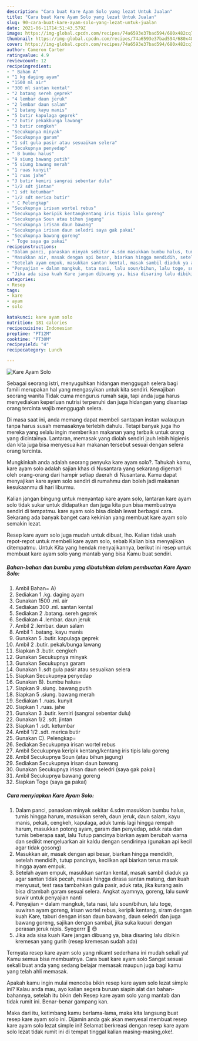 ```yaml
---
description: "Cara buat Kare Ayam Solo yang lezat Untuk Jualan"
title: "Cara buat Kare Ayam Solo yang lezat Untuk Jualan"
slug: 90-cara-buat-kare-ayam-solo-yang-lezat-untuk-jualan
date: 2021-06-11T14:51:43.579Z
image: https://img-global.cpcdn.com/recipes/74a6593e37bad594/680x482cq70/kare-ayam-solo-foto-resep-utama.jpg
thumbnail: https://img-global.cpcdn.com/recipes/74a6593e37bad594/680x482cq70/kare-ayam-solo-foto-resep-utama.jpg
cover: https://img-global.cpcdn.com/recipes/74a6593e37bad594/680x482cq70/kare-ayam-solo-foto-resep-utama.jpg
author: Cameron Carter
ratingvalue: 4.9
reviewcount: 12
recipeingredient:
- " Bahan A"
- "1 kg daging ayam"
- "1500 ml air"
- "300 ml santan kental"
- "2 batang sereh geprek"
- "4 lembar daun jeruk"
- "2 lembar daun salam"
- "1 batang kayu manis"
- "5 butir kapulaga geprek"
- "2 butir pekakbunga lawang"
- "3 butir cengkeh"
- "Secukupnya minyak"
- "Secukupnya garam"
- "1 sdt gula pasir atau sesuaikan selera"
- "Secukupnya penyedap"
- " B bumbu halus"
- "9 siung bawang putih"
- "5 siung bawang merah"
- "1 ruas kunyit"
- "1 ruas jahe"
- "3 butir kemiri sangrai sebentar dulu"
- "1/2 sdt jintan"
- "1 sdt ketumbar"
- "1/2 sdt merica butir"
- " C Pelengkap"
- "Secukupnya irisan wortel rebus"
- "Secukupnya keripik kentangkentang iris tipis lalu goreng"
- "Secukupnya Soun atau bihun jagung"
- "Secukupnya irisan daun bawang"
- "Secukupnya irisan daun seledri saya gak pakai"
- "Secukupnya bawang goreng"
- " Toge saya ga pakai"
recipeinstructions:
- "Dalam panci, panaskan minyak sekitar 4.sdm masukkan bumbu halus, tumis hingga harum, masukkan sereh, daun jeruk, daun salam, kayu manis, pekak, cengkeh, kapulaga, aduk tumis lagi hingga rempah harum, masukkan potong ayam, garam dan penyedap, aduk rata dan tumis beberapa saat, lalu Tutup pancinya biarkan ayam berubah warna dan sedikit mengeluarkan air kaldu dengan sendirinya (gunakan api kecil agar tidak gosong)"
- "Masukkan air, masak dengan api besar, biarkan hingga mendidih, setelah mendidih, tutup pancinya, kecilkan api biarkan terus masak hingga ayam empuk."
- "Setelah ayam empuk, masukkan santan kental, masak sambil diaduk ya agar santan tidak pecah, masak hingga dirasa santan matang, dan kuah menyusut, test rasa tambahkan gula pasir, aduk rata, jika kurang asin bisa ditambah garam sesuai selera. Angkat ayamnya, goreng, lalu suwir suwir untuk penyajian nanti"
- "Penyajian = dalam mangkuk, tata nasi, lalu soun/bihun, lalu toge, suwiran ayam goreng, irisan wortel rebus, keripik kentang, siram dengan kuah Kare, taburi dengan irisan daun bawang, daun seledri dan juga bawang goreng, sajikan dengan sambal, jika suka kucuri dengan perasan jeruk nipis. Syegerrr 🍲 😍"
- "Jika ada sisa kuah Kare jangan dibuang ya, bisa disaring lalu dibikin kremesan yang gurih (resep kremesan sudah ada)"
categories:
- Resep
tags:
- kare
- ayam
- solo

katakunci: kare ayam solo 
nutrition: 181 calories
recipecuisine: Indonesian
preptime: "PT12M"
cooktime: "PT30M"
recipeyield: "4"
recipecategory: Lunch

---
```



![Kare Ayam Solo](https://img-global.cpcdn.com/recipes/74a6593e37bad594/680x482cq70/kare-ayam-solo-foto-resep-utama.jpg)

Sebagai seorang istri, menyuguhkan hidangan menggugah selera bagi famili merupakan hal yang mengasyikan untuk kita sendiri. Kewajiban seorang  wanita Tidak cuma mengurus rumah saja, tapi anda juga harus menyediakan keperluan nutrisi terpenuhi dan juga hidangan yang disantap orang tercinta wajib menggugah selera.

Di masa  saat ini, anda memang dapat membeli santapan instan walaupun tanpa harus susah memasaknya terlebih dahulu. Tetapi banyak juga lho mereka yang selalu ingin memberikan makanan yang terbaik untuk orang yang dicintainya. Lantaran, memasak yang diolah sendiri jauh lebih higienis dan kita juga bisa menyesuaikan makanan tersebut sesuai dengan selera orang tercinta. 



Mungkinkah anda adalah seorang penyuka kare ayam solo?. Tahukah kamu, kare ayam solo adalah sajian khas di Nusantara yang sekarang digemari oleh orang-orang dari hampir setiap daerah di Nusantara. Kamu dapat menyajikan kare ayam solo sendiri di rumahmu dan boleh jadi makanan kesukaanmu di hari liburmu.

Kalian jangan bingung untuk menyantap kare ayam solo, lantaran kare ayam solo tidak sukar untuk didapatkan dan juga kita pun bisa membuatnya sendiri di tempatmu. kare ayam solo bisa diolah lewat berbagai cara. Sekarang ada banyak banget cara kekinian yang membuat kare ayam solo semakin lezat.

Resep kare ayam solo juga mudah untuk dibuat, lho. Kalian tidak usah repot-repot untuk membeli kare ayam solo, sebab Kalian bisa menyajikan ditempatmu. Untuk Kita yang hendak menyajikannya, berikut ini resep untuk membuat kare ayam solo yang mantab yang bisa Kamu buat sendiri.

<!--inarticleads1-->

##### Bahan-bahan dan bumbu yang dibutuhkan dalam pembuatan Kare Ayam Solo:

1. Ambil  Bahan= A)
1. Sediakan 1 .kg. daging ayam
1. Gunakan 1500 .ml. air
1. Sediakan 300 .ml. santan kental
1. Sediakan 2 .batang. sereh geprek
1. Sediakan 4 .lembar. daun jeruk
1. Ambil 2 .lembar. daun salam
1. Ambil 1 .batang. kayu manis
1. Gunakan 5 .butir. kapulaga geprek
1. Ambil 2 .butir. pekak/bunga lawang
1. Siapkan 3 .butir. cengkeh
1. Gunakan Secukupnya minyak
1. Gunakan Secukupnya garam
1. Gunakan 1 .sdt gula pasir atau sesuaikan selera
1. Siapkan Secukupnya penyedap
1. Gunakan  B). bumbu halus=
1. Siapkan 9 .siung. bawang putih
1. Siapkan 5 .siung. bawang merah
1. Sediakan 1 .ruas. kunyit
1. Siapkan 1 .ruas. jahe
1. Gunakan 3 .butir. kemiri (sangrai sebentar dulu)
1. Gunakan 1/2 .sdt. jintan
1. Siapkan 1 .sdt. ketumbar
1. Ambil 1/2 .sdt. merica butir
1. Gunakan  C). Pelengkap=
1. Sediakan Secukupnya irisan wortel rebus
1. Ambil Secukupnya keripik kentang/kentang iris tipis lalu goreng
1. Ambil Secukupnya Soun (atau bihun jagung)
1. Sediakan Secukupnya irisan daun bawang
1. Gunakan Secukupnya irisan daun seledri (saya gak pakai)
1. Ambil Secukupnya bawang goreng
1. Siapkan  Toge (saya ga pakai)




<!--inarticleads2-->

##### Cara menyiapkan Kare Ayam Solo:

1. Dalam panci, panaskan minyak sekitar 4.sdm masukkan bumbu halus, tumis hingga harum, masukkan sereh, daun jeruk, daun salam, kayu manis, pekak, cengkeh, kapulaga, aduk tumis lagi hingga rempah harum, masukkan potong ayam, garam dan penyedap, aduk rata dan tumis beberapa saat, lalu Tutup pancinya biarkan ayam berubah warna dan sedikit mengeluarkan air kaldu dengan sendirinya (gunakan api kecil agar tidak gosong)
1. Masukkan air, masak dengan api besar, biarkan hingga mendidih, setelah mendidih, tutup pancinya, kecilkan api biarkan terus masak hingga ayam empuk.
1. Setelah ayam empuk, masukkan santan kental, masak sambil diaduk ya agar santan tidak pecah, masak hingga dirasa santan matang, dan kuah menyusut, test rasa tambahkan gula pasir, aduk rata, jika kurang asin bisa ditambah garam sesuai selera. Angkat ayamnya, goreng, lalu suwir suwir untuk penyajian nanti
1. Penyajian = dalam mangkuk, tata nasi, lalu soun/bihun, lalu toge, suwiran ayam goreng, irisan wortel rebus, keripik kentang, siram dengan kuah Kare, taburi dengan irisan daun bawang, daun seledri dan juga bawang goreng, sajikan dengan sambal, jika suka kucuri dengan perasan jeruk nipis. Syegerrr 🍲 😍
1. Jika ada sisa kuah Kare jangan dibuang ya, bisa disaring lalu dibikin kremesan yang gurih (resep kremesan sudah ada)




Ternyata resep kare ayam solo yang nikamt sederhana ini mudah sekali ya! Kamu semua bisa membuatnya. Cara buat kare ayam solo Sangat sesuai sekali buat anda yang sedang belajar memasak maupun juga bagi kamu yang telah ahli memasak.

Apakah kamu ingin mulai mencoba bikin resep kare ayam solo lezat simple ini? Kalau anda mau, ayo kalian segera buruan siapin alat dan bahan-bahannya, setelah itu bikin deh Resep kare ayam solo yang mantab dan tidak rumit ini. Benar-benar gampang kan. 

Maka dari itu, ketimbang kamu berlama-lama, maka kita langsung buat resep kare ayam solo ini. Dijamin anda gak akan menyesal membuat resep kare ayam solo lezat simple ini! Selamat berkreasi dengan resep kare ayam solo lezat tidak rumit ini di tempat tinggal kalian masing-masing,oke!.

